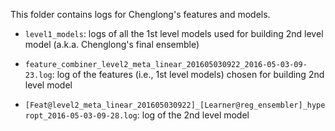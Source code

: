 This folder contains logs for Chenglong's features and models.
* `level1_models`: logs of all the 1st level models used for building 2nd level model (a.k.a. Chenglong's final ensemble)

* `feature_combiner_level2_meta_linear_201605030922_2016-05-03-09-23.log`: log of the features (i.e., 1st level models) chosen for building 2nd level model
 
* `[Feat@level2_meta_linear_201605030922]_[Learner@reg_ensembler]_hyperopt_2016-05-03-09-28.log`: log of the 2nd level model
